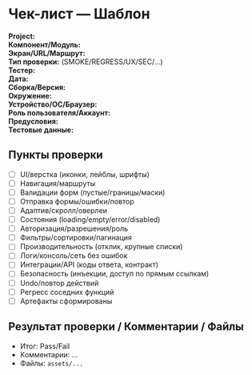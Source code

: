 # Чек-лист — Шаблон

**Project:**  
**Компонент/Модуль:**  
**Экран/URL/Маршрут:**  
**Тип проверки:** (SMOKE/REGRESS/UX/SEC/...)  
**Тестер:**  
**Дата:**  
**Сборка/Версия:**  
**Окружение:**  
**Устройство/ОС/Браузер:**  
**Роль пользователя/Аккаунт:**  
**Предусловия:**  
**Тестовые данные:**

## Пункты проверки
- [ ] UI/верстка (иконки, лейблы, шрифты)
- [ ] Навигация/маршруты
- [ ] Валидации форм (пустые/границы/маски)
- [ ] Отправка формы/ошибки/повтор
- [ ] Адаптив/скролл/оверлеи
- [ ] Состояния (loading/empty/error/disabled)
- [ ] Авторизация/разрешения/роль
- [ ] Фильтры/сортировки/пагинация
- [ ] Производительность (отклик, крупные списки)
- [ ] Логи/консоль/сеть без ошибок
- [ ] Интеграции/API (коды ответа, контракт)
- [ ] Безопасность (инъекции, доступ по прямым ссылкам)
- [ ] Undo/повтор действий
- [ ] Регресс соседних функций
- [ ] Артефакты сформированы

## Результат проверки / Комментарии / Файлы
- Итог: Pass/Fail
- Комментарии: …
- Файлы: `assets/...`
